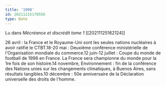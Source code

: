 ```yaml
---
title: '1998'
id: 20211215170556
type: Date
---
```


Lu dans *Mécréance et discrédit tome 1* [[20211125162124]]

26 avril : la France et le Royaume-Uni sont les seules nations nucléaires à avoir ratifié le CTBT.18-20 mai : Deuxième conférence ministérielle de l'Organisation mondiale du commerce.12 juin-12 juillet : Coupe du monde de football de 1998 en France. La France sera championne du monde pour la 1re fois de son histoire.14 novembre, Environnement : fin de la conférence des Nations unies sur les changements climatiques, à Buenos Aires, sans résultats tangibles.10 décembre : 50e anniversaire de la Déclaration universelle des droits de l'homme.
